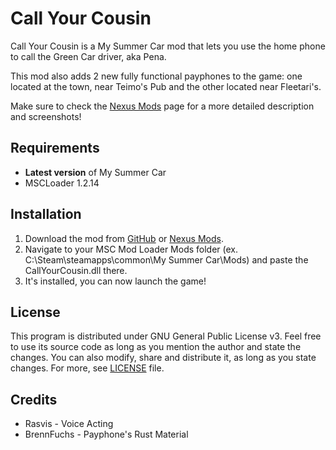 # Call Your Cousin

Call Your Cousin is a My Summer Car mod that lets you use the home phone to call the Green Car driver, aka Pena.

This mod also adds 2 new fully functional payphones to the game: one located at the town, near Teimo's Pub and the other located near Fleetari's.

Make sure to check the [Nexus Mods](https://www.nexusmods.com/mysummercar/mods/203/?tab=description) page for a more detailed description and screenshots!

## Requirements

- **Latest version** of My Summer Car
- MSCLoader 1.2.14

## Installation

1. Download the mod from [GitHub](https://github.com/tiagomarked/CallYourCousin/releases) or [Nexus Mods](https://www.nexusmods.com/mysummercar/mods/203/?tab=files).
2. Navigate to your MSC Mod Loader Mods folder (ex. C:\Steam\steamapps\common\My Summer Car\Mods) and paste the CallYourCousin.dll there.
3. It's installed, you can now launch the game!

## License

This program is distributed under GNU General Public License v3. Feel free to use its source code as long as you mention the author and state the changes. You can also modify, share and distribute it, as long as you state changes. For more, see [LICENSE](LICENSE.txt) file.

## Credits
 - Rasvis - Voice Acting
 - BrennFuchs - Payphone's Rust Material